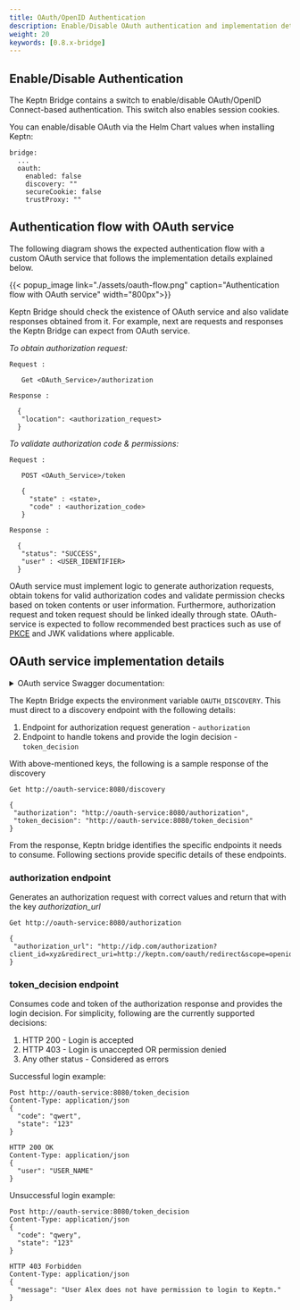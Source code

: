 ```yaml
---
title: OAuth/OpenID Authentication
description: Enable/Disable OAuth authentication and implementation details for OAuth service
weight: 20
keywords: [0.8.x-bridge]
---
```


## Enable/Disable Authentication

The Keptn Bridge contains a switch to enable/disable OAuth/OpenID Connect-based authentication. This switch also enables session cookies. 

You can enable/disable OAuth via the Helm Chart values when installing Keptn: 

```
bridge:
  ...
  oauth:
    enabled: false
    discovery: ""
    secureCookie: false
    trustProxy: ""
```

## Authentication flow with OAuth service

The following diagram shows the expected authentication flow with a custom OAuth service that follows the implementation details explained below. 

{{< popup_image
link="./assets/oauth-flow.png"
caption="Authentication flow with OAuth service" width="800px">}}

Keptn Bridge should check the existence of OAuth service and also validate responses obtained from it. For example, next are requests and responses the Keptn Bridge can expect from OAuth service.

*To obtain authorization request:*

```
Request :

   Get <OAuth_Service>/authorization

Response :

  {
   "location": <authorization_request>
  }
```

*To validate authorization code & permissions:*

```
Request :

   POST <OAuth_Service>/token

   {
     "state" : <state>,
     "code" : <authorization_code>
   }

Response :

  {
   "status": "SUCCESS",
   "user" : <USER_IDENTIFIER>
  }
```

OAuth service must implement logic to generate authorization requests, obtain tokens for valid authorization codes and validate permission checks based on token contents or user information. Furthermore, authorization request and token request should be linked ideally through state. OAuth-service is expected to follow recommended best practices such as use of [PKCE](https://tools.ietf.org/html/rfc7636) and JWK validations where applicable.

## OAuth service implementation details

<details><summary>OAuth service Swagger documentation:</summary>
<p>

```
swagger: "2.0"
info:
  title: "Keptn OAuth service"
  description: "Service contract for OAuth service for Keptn instance."
  version: "1"
tags:
- name: "Service discovery"
  description: "Service discovery"
- name: "OAuth Service"
  description: "OAuth service endpoints"
schemes:
- "https"
paths:
  /discovery:
    get:
      tags:
      - "Service discovery"
      summary: "Discovery endpoint of this service"
      description: "Contains service discovery details to be used by Keptn bridge."
      produces:
      - "application/json"
      responses:
        "200":
          description: "Endpoints that are required for Keptn bridge"
          examples:
            application/json : {
              "authorization": "http://oauth-service:8080/authorization",
              "token_decision": "http://oauth-service:8080/token_decision"
            }
          schema:
            $ref: "#/definitions/Discovery"
  /authorization:
    get:
      tags:
      - "OAuth Service"
      summary: "Expose authorization URL"
      description: "Response contains the authorization request URL to be used by Keptn bridge. Redirect URL must refer to <KEPTN_BASE_PATH>/oauth/redirect"
      produces:
      - "application/json"
      responses:
        "200":
          description: "Successful authorization URL with correct OAuth 2.0/OpenID Connect values."
          examples:
            application/json : {
              "authorization_url": "http://idp.com/authorization?client_id=xyz&redirect_uri=http://keptn.com/oauth/redirect&scope=openid&state=123"
            }
          schema:
            $ref: "#/definitions/Authorization"
  /token_decision:
    post:
      tags:
      - "OAuth Service"
      summary: "Consume state & code from redirect and provide login decision"
      description: "Token decision endpoint will be called from bridge with code and state values that sent through authorization response."
      parameters:
      - in: "body"
        name: "Token decision payload"
        description: "Contains state and code"
        required: true
        schema:
          type: object
          required:
            - code
            - state
          properties:
            code:
              type: string
            state:
              type: string
      produces:
      - "application/json"
      responses:
        "200":
          description: "Successful login"
          examples:
            application/json : {
              "user": "USER_NAME"
            }
          schema:
            $ref: "#/definitions/Success"
        "403":
          description: "User doesn't have permission"
          examples:
            application/json : {
              "message": "Invalid state parameter"
            }
          schema:
            $ref: "#/definitions/Forbidden"
definitions:
  Discovery:
    type: "object"
    required: 
    - "authorization"
    - "token_decision"
    properties:
      authorization:
        type: string
      token_decision:
        type: string
  Authorization:
    type: "object"
    required:
    - "authorization_url"
    properties:
      authorization_url:
        type: string
  Success:
    type: "object"
    required: 
    - "result"
    properties:
      user:
        type: string
        description: "User identifier. This can be name, email or any preferred user identifier"
  Forbidden:
    type: "object"
    properties:
      message:
        type: string
        description: "Explain the reason for failure."
```

</p>
</details> 

The Keptn Bridge expects the environment variable `OAUTH_DISCOVERY`. This must direct to a discovery endpoint with the following details:

1. Endpoint for authorization request generation - `authorization`
1. Endpoint to handle tokens and provide the login decision - `token_decision`

With above-mentioned keys, the following is a sample response of the discovery

```
Get http://oauth-service:8080/discovery

{
 "authorization": "http://oauth-service:8080/authorization",
 "token_decision": "http://oauth-service:8080/token_decision"
}
```

From the response, Keptn bridge identifies the specific endpoints it needs to consume. Following sections provide specific details of these endpoints.

### authorization endpoint

Generates an authorization request with correct values and return that with the key *authorization_url* 

```
Get http://oauth-service:8080/authorization

{
 "authorization_url": "http://idp.com/authorization?client_id=xyz&redirect_uri=http://keptn.com/oauth/redirect&scope=openid&state=123"
}
```

### token_decision endpoint

Consumes code and token of the authorization response and provides the login decision. For simplicity, following are the currently supported decisions:

1. HTTP 200 - Login is accepted
1. HTTP 403 - Login is unaccepted OR permission denied
1. Any other status - Considered as errors

Successful login example:

```
Post http://oauth-service:8080/token_decision
Content-Type: application/json
{
  "code": "qwert",
  "state": "123"
}

HTTP 200 OK
Content-Type: application/json
{
  "user": "USER_NAME"
}
```

Unsuccessful login example:

```
Post http://oauth-service:8080/token_decision
Content-Type: application/json
{
  "code": "qwery",
  "state": "123"
}

HTTP 403 Forbidden
Content-Type: application/json
{
  "message": "User Alex does not have permission to login to Keptn."
}
```